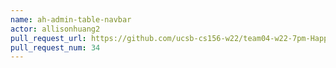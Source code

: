 ```yaml
---
name: ah-admin-table-navbar
actor: allisonhuang2
pull_request_url: https://github.com/ucsb-cs156-w22/team04-w22-7pm-HappyCows/pull/34
pull_request_num: 34
---
```

